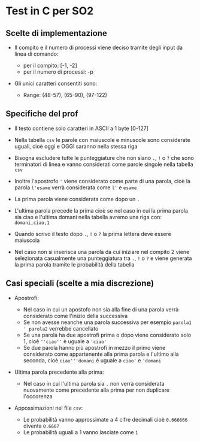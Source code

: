 # Test in C per SO2

## Scelte di implementazione
- Il compito e il numero di processi viene deciso tramite degli input da linea di comando:
    - per il compito: [-1, -2]
    - per il numero di processi: -p

- Gli unici caratteri consentiti sono:
    - Range: (48-57), (65-90), (97-122)


## Specifiche del prof
- Il testo contiene solo caratteri in ASCII a 1 byte [0-127]

- Nella tabella ```csv``` le parole con maiuscole e minuscole sono considerate uguali, cioè oggi e OGGI saranno nella stessa riga

- Bisogna escludere tutte le punteggiature che non siano ```.```, ```!``` o ```?``` che sono terminatori di linea e vanno considerati come parole singole nella tabella ```csv```

- Inoltre l'apostrofo ```'``` viene considerato come parte di una parola, cioè la parola ```l'esame``` verrà considerata come ```l'``` e ```esame```

- La prima parola viene considerata come dopo un ```.```

- L'ultima parola precede la prima cioè se nel caso in cui la prima parola sia ciao e l'ultima domani nella tabella avremo una riga con: ```domani,ciao,1```

- Quando scrivo il testo dopo ```.```, ```!``` o ```?``` la prima lettera deve essere maiuscola

- Nel caso non si inserisca una parola da cui iniziare nel compito 2 viene selezionata casualmente una punteggiatura tra ```.```, ```!``` o ```?``` e viene generata la prima parola tramite le probabilità della tabella

## Casi speciali (scelte a mia discrezione)

- Apostrofi:
    - Nel caso in cui un apostofo non sia alla fine di una parola verrà considerato come l'inizio della successiva
    - Se non avesse neanche una parola successiva per esempio ```parola1 ' parola2``` verrebbe cancellato
    - Se una parola ha due apostrofi prima o dopo viene considerato solo 1, cioè ```''ciao''``` è uguale a ```'ciao'```
    - Se due parola hanno più apostrofi in mezzo il primo viene considerato come appartenente alla prima parola e l'ultimo alla seconda, cioè ```ciao'''domani``` è uguale a ```ciao'``` e ```'domani```

- Ultima parola precedente alla prima:
    - Nel caso in cui l'ultima parola sia ```.``` non verrà considerata nuovamente come precedente alla prima per non duplicare l'occorenza

- Appossimazioni nel file ```csv```:
    - Le probabilità vanno approssimate a 4 cifre decimali cioè ```0.666666``` diventa ```0.6667```
    - Le probabilità uguali a 1 vanno lasciate come ```1```
